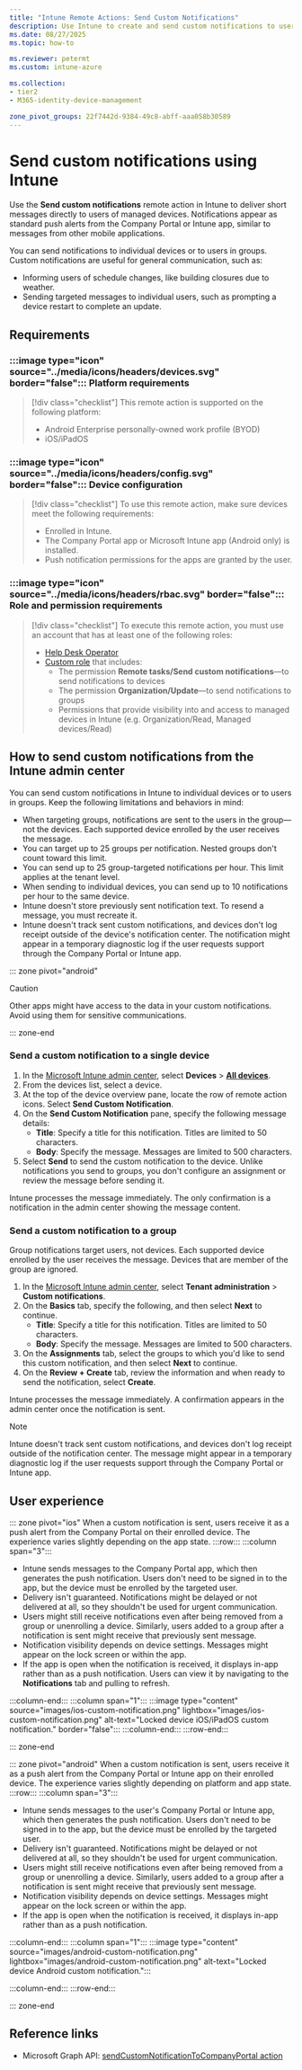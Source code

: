 ```yaml
---
title: "Intune Remote Actions: Send Custom Notifications"
description: Use Intune to create and send custom notifications to users of iOS/iPadOS and Android devices.
ms.date: 08/27/2025
ms.topic: how-to

ms.reviewer: petermt
ms.custom: intune-azure

ms.collection:
- tier2
- M365-identity-device-management

zone_pivot_groups: 22f7442d-9384-49c8-abff-aaa058b30589
---
```


# Send custom notifications using Intune


Use the **Send custom notifications** remote action in Intune to deliver short messages directly to users of managed devices. Notifications appear as standard push alerts from the Company Portal or Intune app, similar to messages from other mobile applications.

You can send notifications to individual devices or to users in groups. Custom notifications are useful for general communication, such as:

- Informing users of schedule changes, like building closures due to weather.
- Sending targeted messages to individual users, such as prompting a device restart to complete an update.

## Requirements

### :::image type="icon" source="../media/icons/headers/devices.svg" border="false"::: Platform requirements

> [!div class="checklist"]
> This remote action is supported on the following platform:
>
> - Android Enterprise personally-owned work profile (BYOD)
> - iOS/iPadOS

### :::image type="icon" source="../media/icons/headers/config.svg" border="false"::: Device configuration

> [!div class="checklist"]
> To use this remote action, make sure devices meet the following requirements:
>
> - Enrolled in Intune.
> - The Company Portal app or Microsoft Intune app (Android only) is installed.
> - Push notification permissions for the apps are granted by the user.

### :::image type="icon" source="../media/icons/headers/rbac.svg" border="false"::: Role and permission requirements

> [!div class="checklist"]
> To execute this remote action, you must use an account that has at least one of the following roles:
>
> - [Help Desk Operator][INT-R1]
> - [Custom role][INT-RC] that includes:
>   - The permission **Remote tasks/Send custom notifications**—to send notifications to devices
>   - The permission **Organization/Update**—to send notifications to groups
>   - Permissions that provide visibility into and access to managed devices in Intune (e.g. Organization/Read, Managed devices/Read)

## How to send custom notifications from the Intune admin center

You can send custom notifications in Intune to individual devices or to users in groups. Keep the following limitations and behaviors in mind:

- When targeting groups, notifications are sent to the users in the group—not the devices. Each supported device enrolled by the user receives the message.
- You can target up to 25 groups per notification. Nested groups don't count toward this limit.
- You can send up to 25 group-targeted notifications per hour. This limit applies at the tenant level.
- When sending to individual devices, you can send up to 10 notifications per hour to the same device.
- Intune doesn't store previously sent notification text. To resend a message, you must recreate it.
- Intune doesn't track sent custom notifications, and devices don't log receipt outside of the device's notification center. The notification might appear in a temporary diagnostic log if the user requests support through the Company Portal or Intune app.

::: zone pivot="android"

> [!CAUTION]
> Other apps might have access to the data in your custom notifications. Avoid using them for sensitive communications.

::: zone-end

### Send a custom notification to a single device

1. In the [Microsoft Intune admin center][INT-AC], select **Devices** > [**All devices**][INT-ALLD].
1. From the devices list, select a device.
1. At the top of the device overview pane, locate the row of remote action icons. Select **Send Custom Notification**.
1. On the **Send Custom Notification** pane, specify the following message details:
   - **Title**: Specify a title for this notification. Titles are limited to 50 characters.
   - **Body**: Specify the message. Messages are limited to 500 characters.
1. Select **Send** to send the custom notification to the device. Unlike notifications you send to groups, you don't configure an assignment or review the message before sending it.

Intune processes the message immediately. The only confirmation is a notification in the admin center showing the message content.

### Send a custom notification to a group

Group notifications target users, not devices. Each supported device enrolled by the user receives the message. Devices that are member of the group are ignored.

1. In the [Microsoft Intune admin center][INT-AC], select **Tenant administration** > **Custom notifications**.
1. On the **Basics** tab, specify the following, and then select **Next** to continue.
   - **Title**: Specify a title for this notification. Titles are limited to 50 characters.
   - **Body**: Specify the message. Messages are limited to 500 characters.
1. On the **Assignments** tab, select the groups to which you'd like to send this custom notification, and then select **Next** to continue.
1. On the **Review + Create** tab, review the information and when ready to send the notification, select **Create**.

Intune processes the message immediately. A confirmation appears in the admin center once the notification is sent.

> [!NOTE]
> Intune doesn't track sent custom notifications, and devices don't log receipt outside of the notification center. The message might appear in a temporary diagnostic log if the user requests support through the Company Portal or Intune app.

## User experience

::: zone pivot="ios"
When a custom notification is sent, users receive it as a push alert from the Company Portal on their enrolled device. The experience varies slightly depending on the app state.
:::row:::
:::column span="3":::
- Intune sends messages to the Company Portal app, which then generates the push notification. Users don't need to be signed in to the app, but the device must be enrolled by the targeted user.
- Delivery isn't guaranteed. Notifications might be delayed or not delivered at all, so they shouldn't be used for urgent communication.
- Users might still receive notifications even after being removed from a group or unenrolling a device. Similarly, users added to a group after a notification is sent might receive that previously sent message.
- Notification visibility depends on device settings. Messages might appear on the lock screen or within the app.
- If the app is open when the notification is received, it displays in-app rather than as a push notification. Users can view it by navigating to the **Notifications** tab and pulling to refresh.

:::column-end:::
:::column span="1":::
:::image type="content" source="images/ios-custom-notification.png" lightbox="images/ios-custom-notification.png" alt-text="Locked device iOS/iPadOS custom notification." border="false":::
:::column-end:::
:::row-end:::

::: zone-end

::: zone pivot="android"
When a custom notification is sent, users receive it as a push alert from the Company Portal or Intune app on their enrolled device. The experience varies slightly depending on platform and app state.
:::row:::
:::column span="3":::
- Intune sends messages to the user's Company Portal or Intune app, which then generates the push notification. Users don't need to be signed in to the app, but the device must be enrolled by the targeted user.
- Delivery isn't guaranteed. Notifications might be delayed or not delivered at all, so they shouldn't be used for urgent communication.
- Users might still receive notifications even after being removed from a group or unenrolling a device. Similarly, users added to a group after a notification is sent might receive that previously sent message.
- Notification visibility depends on device settings. Messages might appear on the lock screen or within the app.
- If the app is open when the notification is received, it displays in-app rather than as a push notification.

:::column-end:::
:::column span="1":::
:::image type="content" source="images/android-custom-notification.png" lightbox="images/android-custom-notification.png" alt-text="Locked device Android custom notification.":::

:::column-end:::
:::row-end:::

::: zone-end

## Reference links

- Microsoft Graph API: [sendCustomNotificationToCompanyPortal action][GRAPH-1]

<!--links-->

[INT-AC]: https://go.microsoft.com/fwlink/?linkid=2109431
[INT-ALLD]: https://go.microsoft.com/fwlink/?linkid=2333814

[INT-RC]: /intune/intune-service/fundamentals/create-custom-role
[INT-R1]: /intune/intune-service/fundamentals/role-based-access-control-reference#help-desk-operator
[INT-R2]: /intune/intune-service/fundamentals/role-based-access-control-reference#school-administrator

[GRAPH-1]: /graph/api/intune-devices-manageddevice-sendcustomnotificationtocompanyportal
